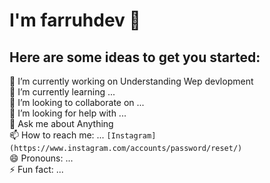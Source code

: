 # I'm farruhdev 👋

## Here are some ideas to get you started:

  🔭 I’m currently working on Understanding Wep devlopment  
  🌱 I’m currently learning ...        
  👯 I’m looking to collaborate on ...  
  🤔 I’m looking for help with ...  
  💬 Ask me about Anything  
  📫 How to reach me: ... `[Instagram] (https://www.instagram.com/accounts/password/reset/)`  
  😄 Pronouns: ...  
  ⚡ Fun fact: ...  

